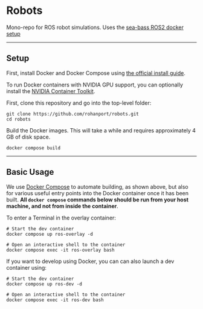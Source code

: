 # Robots

Mono-repo for ROS robot simulations. Uses the [sea-bass ROS2 docker setup](https://github.com/sea-bass/turtlebot3_behavior_demos)

---

## Setup

First, install Docker and Docker Compose using [the official install guide](https://docs.docker.com/engine/install/ubuntu/).

To run Docker containers with NVIDIA GPU support, you can optionally install the [NVIDIA Container Toolkit](https://github.com/NVIDIA/nvidia-docker).

First, clone this repository and go into the top-level folder:

```
git clone https://github.com/rohanport/robots.git
cd robots
```

Build the Docker images.
This will take a while and requires approximately 4 GB of disk space.

```
docker compose build
```

---

## Basic Usage

We use [Docker Compose](https://docs.docker.com/compose/) to automate building, as shown above, but also for various useful entry points into the Docker container once it has been built.
**All `docker compose` commands below should be run from your host machine, and not from inside the container**.

To enter a Terminal in the overlay container:

```
# Start the dev container
docker compose up ros-overlay -d

# Open an interactive shell to the container
docker compose exec -it ros-overlay bash
```

If you want to develop using Docker, you can can also launch a dev container using:

```
# Start the dev container
docker compose up ros-dev -d

# Open an interactive shell to the container
docker compose exec -it ros-dev bash
```
